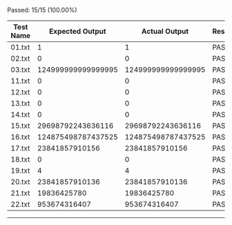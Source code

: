 Passed: 15/15 (100.00%)

| Test Name       | Expected Output | Actual Output | Result |
|-----------------|-----------------|---------------|--------|
| 01.txt          | 1               | 1             | PASS |
| 02.txt          | 0               | 0             | PASS |
| 03.txt          | 124999999999999995 | 124999999999999995 | PASS |
| 11.txt          | 0               | 0             | PASS |
| 12.txt          | 0               | 0             | PASS |
| 13.txt          | 0               | 0             | PASS |
| 14.txt          | 0               | 0             | PASS |
| 15.txt          | 29698792243636116 | 29698792243636116 | PASS |
| 16.txt          | 124875498787437525 | 124875498787437525 | PASS |
| 17.txt          | 23841857910156  | 23841857910156 | PASS |
| 18.txt          | 0               | 0             | PASS |
| 19.txt          | 4               | 4             | PASS |
| 20.txt          | 23841857910136  | 23841857910136 | PASS |
| 21.txt          | 19836425780     | 19836425780   | PASS |
| 22.txt          | 953674316407    | 953674316407  | PASS |
----------------------------------------------------------------------
